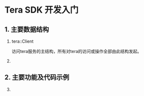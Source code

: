 # Tera SDK 开发入门

## 1. 主要数据结构

 1. tera::Client
    
    访问tera服务的主结构，所有对tera的访问或操作全部由此结构发起。

 1. 



## 2. 主要功能及代码示例
 3. 
